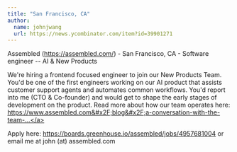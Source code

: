 ```yaml
---
title: "San Francisco, CA"
author:
  name: johnjwang
  url: https://news.ycombinator.com/item?id=39901271
---
```

Assembled (<a href="https:&#x2F;&#x2F;assembled.com&#x2F;" rel="nofollow">https:&#x2F;&#x2F;assembled.com&#x2F;</a>) - San Francisco, CA - Software engineer -- AI &amp; New Products

We&#x27;re hiring a frontend focused engineer to join our New Products Team. You&#x27;d be one of the first engineers working on our AI product that assists customer support agents and automates common workflows. You&#x27;d report into me (CTO &amp; Co-founder) and would get to shape the early stages of development on the product. Read more about how our team operates here: <a href="https:&#x2F;&#x2F;www.assembled.com&#x2F;blog&#x2F;a-conversation-with-the-team-behind-assembleds-big-bet-on-ai" rel="nofollow">https:&#x2F;&#x2F;www.assembled.com&#x2F;blog&#x2F;a-conversation-with-the-team-...</a>

Apply here: <a href="https:&#x2F;&#x2F;boards.greenhouse.io&#x2F;assembled&#x2F;jobs&#x2F;4957681004" rel="nofollow">https:&#x2F;&#x2F;boards.greenhouse.io&#x2F;assembled&#x2F;jobs&#x2F;4957681004</a> or email me at john (at) assembled.com

